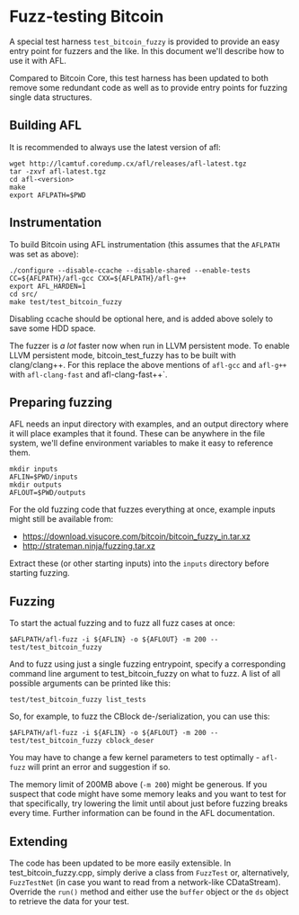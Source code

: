 Fuzz-testing Bitcoin
====================

A special test harness `test_bitcoin_fuzzy` is provided to provide an easy
entry point for fuzzers and the like. In this document we'll describe how to
use it with AFL.

Compared to Bitcoin Core, this test harness has been updated to both
remove some redundant code as well as to provide entry points for fuzzing
single data structures.

Building AFL
-------------

It is recommended to always use the latest version of afl:
```
wget http://lcamtuf.coredump.cx/afl/releases/afl-latest.tgz
tar -zxvf afl-latest.tgz
cd afl-<version>
make
export AFLPATH=$PWD
```

Instrumentation
----------------

To build Bitcoin using AFL instrumentation (this assumes that the
`AFLPATH` was set as above):
```
./configure --disable-ccache --disable-shared --enable-tests CC=${AFLPATH}/afl-gcc CXX=${AFLPATH}/afl-g++
export AFL_HARDEN=1
cd src/
make test/test_bitcoin_fuzzy
```

Disabling ccache should be optional here, and is added above solely to save some HDD
space.

The fuzzer is _a lot_ faster now when run in LLVM persistent mode. To enable LLVM persistent mode,
bitcoin_test_fuzzy has to be built with clang/clang++. For this replace the
above mentions of `afl-gcc` and `afl-g++` with `afl-clang-fast` and afl-clang-fast++`.

Preparing fuzzing
------------------

AFL needs an input directory with examples, and an output directory where it
will place examples that it found. These can be anywhere in the file system,
we'll define environment variables to make it easy to reference them.

```
mkdir inputs
AFLIN=$PWD/inputs
mkdir outputs
AFLOUT=$PWD/outputs
```

For the old fuzzing code that fuzzes everything at once, example inputs might still
be available from:

- https://download.visucore.com/bitcoin/bitcoin_fuzzy_in.tar.xz
- http://strateman.ninja/fuzzing.tar.xz

Extract these (or other starting inputs) into the `inputs` directory before starting fuzzing.

Fuzzing
--------

To start the actual fuzzing and to fuzz all fuzz cases at once:
```
$AFLPATH/afl-fuzz -i ${AFLIN} -o ${AFLOUT} -m 200 -- test/test_bitcoin_fuzzy
```

And to fuzz using just a single fuzzing entrypoint, specify a corresponding command line
argument to test_bitcoin_fuzzy on what to fuzz. A list of all possible
arguments can be printed like this:
```
test/test_bitcoin_fuzzy list_tests
```

So, for example, to fuzz the CBlock de-/serialization, you can use this:
```
$AFLPATH/afl-fuzz -i ${AFLIN} -o ${AFLOUT} -m 200 -- test/test_bitcoin_fuzzy cblock_deser
```

You may have to change a few kernel parameters to test optimally - `afl-fuzz`
will print an error and suggestion if so.

The memory limit of 200MB above (`-m 200`) might be generous. If you suspect that code might
have some memory leaks and you want to test for that specifically, try lowering the limit 
until about just before fuzzing breaks every time.
Further information can be found in the AFL documentation.


Extending
---------

The code has been updated to be more easily extensible. In test_bitcoin_fuzzy.cpp, 
simply derive a class from `FuzzTest` or, alternatively, `FuzzTestNet` (in case you want
to read from a network-like CDataStream). Override the `run()` method and either use
the `buffer` object or the `ds` object to retrieve the data for your test.

